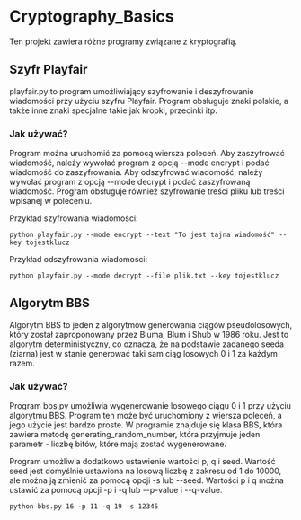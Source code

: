 # Cryptography_Basics
Ten projekt zawiera różne programy związane z kryptografią.

## Szyfr Playfair
playfair.py to program umożliwiający szyfrowanie i deszyfrowanie wiadomości przy użyciu szyfru Playfair. Program obsługuje znaki polskie, a także inne znaki specjalne takie jak kropki, przecinki itp.

### Jak używać?
Program można uruchomić za pomocą wiersza poleceń. Aby zaszyfrować wiadomość, należy wywołać program z opcją --mode encrypt i podać wiadomość do zaszyfrowania. Aby odszyfrować wiadomość, należy wywołać program z opcją --mode decrypt i podać zaszyfrowaną wiadomość.
Program obsługuje również szyfrowanie treści pliku lub treści wpisanej w poleceniu.

Przykład szyfrowania wiadomości:
```
python playfair.py --mode encrypt --text "To jest tajna wiadomość" --key tojestklucz
```

Przykład odszyfrowania wiadomości:
```
python playfair.py --mode decrypt --file plik.txt --key tojestklucz
```

## Algorytm BBS
Algorytm BBS to jeden z algorytmów generowania ciągów pseudolosowych, który został zaproponowany przez Bluma, Blum i Shub w 1986 roku. Jest to algorytm deterministyczny, co oznacza, że na podstawie zadanego seeda (ziarna) jest w stanie generować taki sam ciąg losowych 0 i 1 za każdym razem.

### Jak używać?
Program bbs.py umożliwia wygenerowanie losowego ciągu 0 i 1 przy użyciu algorytmu BBS. Program ten może być uruchomiony z wiersza poleceń, a jego użycie jest bardzo proste. W programie znajduje się klasa BBS, która zawiera metodę generating_random_number, która przyjmuje jeden parametr - liczbę bitów, które mają zostać wygenerowane.

Program umożliwia dodatkowo ustawienie wartości p, q i seed. Wartość seed jest domyślnie ustawiona na losową liczbę z zakresu od 1 do 10000, ale można ją zmienić za pomocą opcji -s lub --seed. Wartości p i q można ustawić za pomocą opcji -p i -q lub --p-value i --q-value.

```
python bbs.py 16 -p 11 -q 19 -s 12345
```